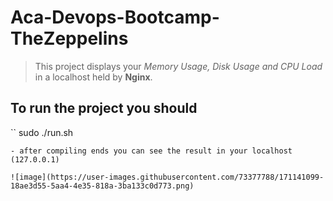 # Aca-Devops-Bootcamp-TheZeppelins

> This project displays your *Memory Usage, Disk Usage and CPU Load* in a localhost held by **Nginx**.

## To run the project you should
``
sudo ./run.sh
```
- after compiling ends you can see the result in your localhost (127.0.0.1)

![image](https://user-images.githubusercontent.com/73377788/171141099-18ae3d55-5aa4-4e35-818a-3ba133c0d773.png)
